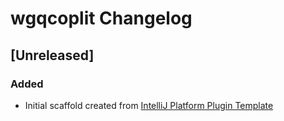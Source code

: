 <!-- Keep a Changelog guide -> https://keepachangelog.com -->

# wgqcoplit Changelog

## [Unreleased]
### Added
- Initial scaffold created from [IntelliJ Platform Plugin Template](https://github.com/JetBrains/intellij-platform-plugin-template)
